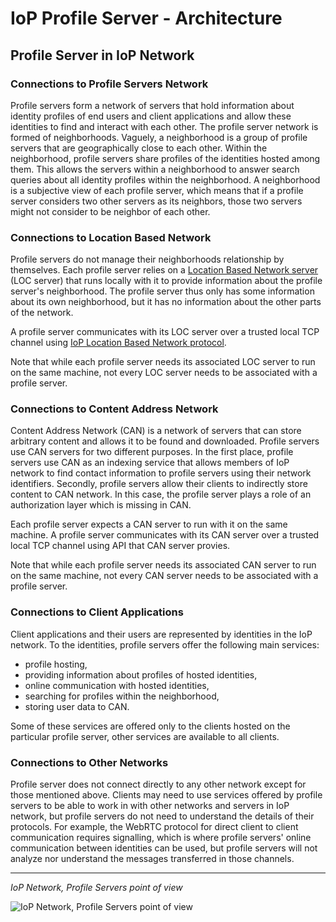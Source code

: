 # IoP Profile Server - Architecture


## Profile Server in IoP Network

### Connections to Profile Servers Network

Profile servers form a network of servers that hold information about identity profiles of end users and client applications and allow these identities to find and interact with each other. 
The profile server network is formed of neighborhoods. Vaguely, a neighborhood is a group of profile servers that are geographically close to each other. Within the neighborhood, profile servers
share profiles of the identities hosted among them. This allows the servers within a neighborhood to answer search queries about all identity profiles within the neighborhood. A neighborhood 
is a subjective view of each profile server, which means that if a profile server considers two other servers as its neighbors, those two servers might not consider to be neighbor of each other.


### Connections to Location Based Network

Profile servers do not manage their neighborhoods relationship by themselves. Each profile server relies on a [Location Based Network server](https://github.com/Fermat-ORG/iop-location-based-network) (LOC server)
that runs locally with it to provide information about the profile server's neighborhood. The profile server thus only has some information about its own neighborhood, but it has no information about 
the other parts of the network.

A profile server communicates with its LOC server over a trusted local TCP channel using [IoP Location Based Network protocol](https://github.com/Internet-of-People/message-protocol/blob/master/IopLocNet.proto).

Note that while each profile server needs its associated LOC server to run on the same machine, not every LOC server needs to be associated with a profile server.


### Connections to Content Address Network

Content Address Network (CAN) is a network of servers that can store arbitrary content and allows it to be found and downloaded. Profile servers use CAN servers for two different purposes. 
In the first place, profile servers use CAN as an indexing service that allows members of IoP network to find contact information to profile servers using their network identifiers.
Secondly, profile servers allow their clients to indirectly store content to CAN network. In this case, the profile server plays a role of an authorization layer which is missing in CAN.

Each profile server expects a CAN server to run with it on the same machine. A profile server communicates with its CAN server over a trusted local TCP channel using API that CAN server provies.

Note that while each profile server needs its associated CAN server to run on the same machine, not every CAN server needs to be associated with a profile server.


### Connections to Client Applications

Client applications and their users are represented by identities in the IoP network. To the identities, profile servers offer the following main services:

 * profile hosting,
 * providing information about profiles of hosted identities,
 * online communication with hosted identities,
 * searching for profiles within the neighborhood,
 * storing user data to CAN.

Some of these services are offered only to the clients hosted on the particular profile server, other services are available to all clients.


### Connections to Other Networks

Profile server does not connect directly to any other network except for those mentioned above. Clients may need to use services offered by profile servers to be able to work in with other networks 
and servers in IoP network, but profile servers do not need to understand the details of their protocols. For example, the WebRTC protocol for direct client to client communication requires 
signalling, which is where profile servers' online communication between identities can be used, but profile servers will not analyze nor understand the messages transferred in those channels. 


---
*IoP Network, Profile Servers point of view*

![IoP Network, Profile Servers point of view](images/iop-network.png "IoP Network, Profile Servers point of view")

